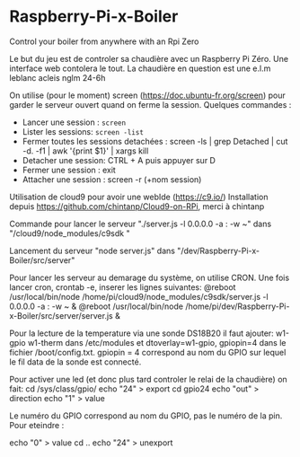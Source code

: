 # Raspberry-Pi-x-Boiler
Control your boiler from anywhere with an Rpi Zero

Le but du jeu est de controler sa chaudière avec un Raspberry Pi Zéro.
Une interface web contolera le tout.
La chaudière en question est une e.l.m leblanc acleis nglm 24-6h

On utilise (pour le moment) screen (https://doc.ubuntu-fr.org/screen) pour garder le serveur ouvert quand on ferme la session.
Quelques commandes :
- Lancer une session : ```screen```
- Lister les sessions: ```screen -list```
- Fermer toutes les sessions detachées : screen -ls | grep Detached | cut -d. -f1 | awk '{print $1}' | xargs kill
- Detacher une session: CTRL + A puis appuyer sur D
- Fermer une session : exit
- Attacher une session : screen -r (+nom session)

Utilisation de cloud9 pour avoir une webIde (https://c9.io/)
Installation depuis https://github.com/chintanp/Cloud9-on-RPi, merci à chintanp

Commande pour lancer le serveur "./server.js -l 0.0.0.0 -a : -w ~" dans "/cloud9/node_modules/c9sdk "

Lancement du serveur "node server.js" dans "/dev/Raspberry-Pi-x-Boiler/src/server"

Pour lancer les serveur au demarage du système, on utilise CRON. Une fois lancer cron, crontab -e, inserer les lignes suivantes:
@reboot /usr/local/bin/node /home/pi/cloud9/node_modules/c9sdk/server.js -l 0.0.0.0 -a : -w ~ &
@reboot /usr/local/bin/node /home/pi/dev/Raspberry-Pi-x-Boiler/src/server/server.js &


Pour la lecture de la temperature via une sonde DS18B20 il faut ajouter:
w1-gpio
w1-therm
dans /etc/modules et 
dtoverlay=w1-gpio, gpiopin=4 dans le fichier /boot/config.txt. gpiopin = 4 correspond au nom du GPIO sur lequel le fil data de la sonde est connecté.

Pour activer une led (et donc plus tard controler le relai de la chaudière) on fait:
cd /sys/class/gpio/
echo "24" > export
cd gpio24
echo "out" > direction
echo "1" > value

Le numéro du GPIO correspond au nom du GPIO, pas le numéro de la pin.
Pour eteindre :

echo "0" > value
cd ..
echo "24" > unexport
